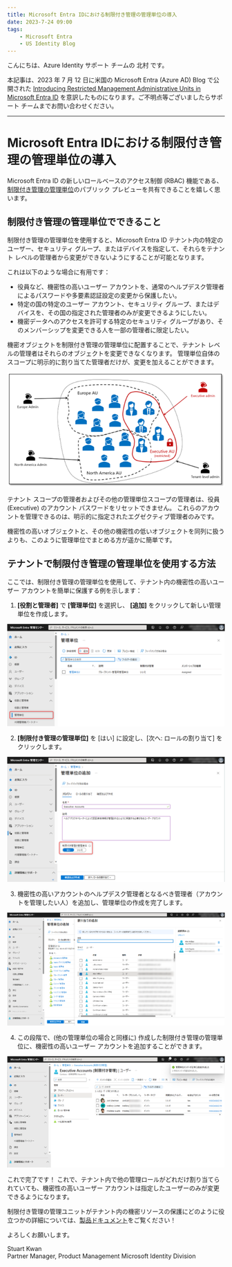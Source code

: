 ```yaml
---
title: Microsoft Entra IDにおける制限付き管理の管理単位の導入
date: 2023-7-24 09:00
tags:
    - Microsoft Entra
    - US Identity Blog
---
```


こんにちは、Azure Identity サポート チームの 北村 です。

本記事は、2023 年 7 月 12 日に米国の Microsoft Entra (Azure AD) Blog で公開された [Introducing Restricted Management Administrative Units in Microsoft Entra ID](https://techcommunity.microsoft.com/t5/microsoft-entra-azure-ad-blog/introducing-restricted-management-administrative-units-in/ba-p/3867839) を意訳したものになります。ご不明点等ございましたらサポート チームまでお問い合わせください。

---
# Microsoft Entra IDにおける制限付き管理の管理単位の導入

Microsoft Entra ID の新しいロールベースのアクセス制御 (RBAC) 機能である、[制限付き管理の管理単位](https://learn.microsoft.com/ja-jp/azure/active-directory/roles/admin-units-restricted-management)のパブリック プレビューを共有できることを嬉しく思います。

## 制限付き管理の管理単位でできること 

制限付き管理の管理単位を使用すると、Microsoft Entra ID テナント内の特定のユーザー、セキュリティ グループ、またはデバイスを指定して、それらをテナント レベルの管理者から変更ができないようにすることが可能となります。

これは以下のような場合に有用です： 

- 役員など、機密性の高いユーザー アカウントを、通常のヘルプデスク管理者によるパスワードや多要素認証設定の変更から保護したい。
- 特定の国の特定のユーザー アカウント、セキュリティ グループ、またはデバイスを、その国の指定された管理者のみが変更できるようにしたい。
- 機密データへのアクセスを許可する特定のセキュリティ グループがあり、そのメンバーシップを変更できる人を一部の管理者に限定したい。

機密オブジェクトを制限付き管理の管理単位に配置することで、テナント レベルの管理者はそれらのオブジェクトを変更できなくなります。 管理単位自体のスコープに明示的に割り当てた管理者だけが、変更を加えることができます。

![](./introducing-restricted-management-au-in-microsoft-entra-id/restricted-management-administrative-units1.png) 

テナント スコープの管理者およびその他の管理単位スコープの管理者は、役員 (Executive) のアカウント パスワードをリセットできません。 これらのアカウントを管理できるのは、明示的に指定されたエグゼクティブ管理者のみです。

機密性の高いオブジェクトと、その他の機密性の低いオブジェクトを同列に扱うよりも、このように管理単位でまとめる方が遥かに簡単です。

## テナントで制限付き管理の管理単位を使用する方法 

ここでは、制限付き管理の管理単位を使用して、テナント内の機密性の高いユーザー アカウントを簡単に保護する例を示します： 

1. **[役割と管理者]** で **[管理単位]** を選択し、 **[追加]** をクリックして新しい管理単位を作成します。

![](./introducing-restricted-management-au-in-microsoft-entra-id/restricted-management-administrative-units2.png)  

2. **[制限付き管理の管理単位]** を [はい] に設定し、[次へ: ロールの割り当て] をクリックします。

![](./introducing-restricted-management-au-in-microsoft-entra-id/restricted-management-administrative-units3.png)  

3. 機密性の高いアカウントのヘルプデスク管理者となるべき管理者（アカウントを管理したい人）を追加し、管理単位の作成を完了します。

![](./introducing-restricted-management-au-in-microsoft-entra-id/restricted-management-administrative-units4.png) 

4. この段階で、(他の管理単位の場合と同様に) 作成した制限付き管理の管理単位に、機密性の高いユーザー アカウントを追加することができます。

![](./introducing-restricted-management-au-in-microsoft-entra-id/restricted-management-administrative-units5.png) 

これで完了です！ これで、テナント内で他の管理ロールがどれだけ割り当てられていても、機密性の高いユーザー アカウントは指定したユーザーのみが変更できるようになります。

制限付き管理の管理ユニットがテナント内の機密リソースの保護にどのように役立つかの詳細については、[製品ドキュメント](https://learn.microsoft.com/ja-jp/azure/active-directory/roles/admin-units-restricted-management)をご覧ください！

よろしくお願いします。

Stuart Kwan  
Partner Manager, Product Management 
Microsoft Identity Division 

